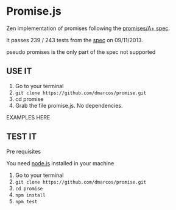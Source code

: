 Promise.js
==========

Zen implementation of promises following the [promises/A+ spec](https://github.com/promises-aplus/promises-spec).

It passes 239 / 243 tests from the [spec](https://github.com/promises-aplus/promises-spec) on 09/11/2013.

pseudo promises is the only part of the spec not supported

USE IT
------

1. Go to your terminal
2. `git clone https://github.com/dmarcos/promise.git`
3. cd promise
4. Grab the file promise.js. No dependencies.

EXAMPLES HERE

TEST IT
-------

Pre requisites

You need [node.js](http://nodejs.org/) installed in your machine

1. Go to your terminal
2. `git clone https://github.com/dmarcos/promise.git`
3. `cd promise`
4. `npm install`
5. `npm test`

